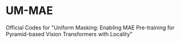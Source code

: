 # UM-MAE
Official Codes for "Uniform Masking: Enabling MAE Pre-training for Pyramid-based Vision Transformers with Locality"
